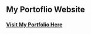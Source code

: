 ## My Portoflio Website  

#### [Visit My Portfolio Here](https://prathmesh-chhabra-portfolio.netlify.app/)  

